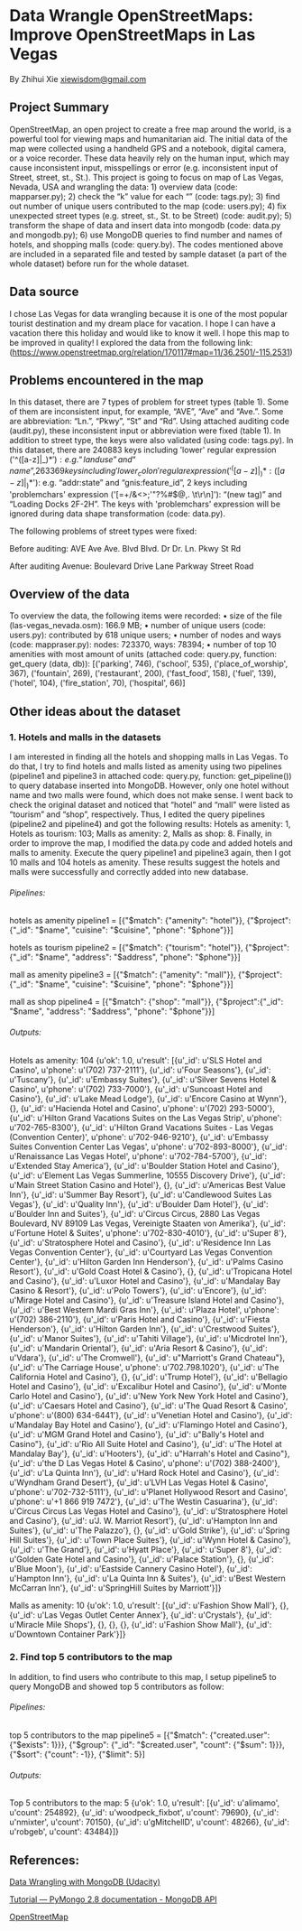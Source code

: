 # Data Wrangle OpenStreetMaps: Improve OpenStreetMaps in Las Vegas

By Zhihui Xie
xiewisdom@gmail.com

## Project Summary
OpenStreetMap, an open project to create a free map around the world, is a powerful tool for viewing maps and humanitarian aid. The initial data of the map were collected using a handheld GPS and a notebook, digital camera, or a voice recorder. These data heavily rely on the human input, which may cause inconsistent input, misspellings or error (e.g. inconsistent input of Street, street, st., St.). This project is going to focus on map of Las Vegas, Nevada, USA and wrangling the data: 1) overview data (code: mapparser.py); 2) check the “k” value for each “<tag>” (code: tags.py); 3) find out number of unique users contributed to the map (code: users.py); 4) fix unexpected street types (e.g. street, st., St. to be Street) (code: audit.py); 5) transform the shape of data and insert data into mongodb (code: data.py and mongodb.py); 6) use MongoDB queries to find number and names of hotels, and shopping malls (code: query.by). The codes mentioned above are included in a separated file and tested by sample dataset (a part of the whole dataset) before run for the whole dataset. 

## Data source
I chose Las Vegas for data wrangling because it is one of the most popular tourist destination and my dream place for vacation. I hope I can have a vacation there this holiday and would like to know it well. I hope this map to be improved in quality! I explored the data from the following link:(https://www.openstreetmap.org/relation/170117#map=11/36.2501/-115.2531)

## Problems encountered in the map
In this dataset, there are 7 types of problem for street types (table 1). Some of them are inconsistent input, for example, “AVE”, “Ave” and “Ave.”. Some are abbreviation: “Ln.”, “Pkwy”, “St” and “Rd”. Using attached auditing code (audit.py), these inconsistent input or abbreviation were fixed (table 1).
	In addition to street type, the keys were also validated (using code: tags.py). In this dataset, there are 240883 keys including 'lower' regular expression ('^([a-z]|_)*$'): e.g. “landuse” and “name”, 263369 keys including 'lower_colon' regular expression ('^([a-z]|_)*:([a-z]|_)*$'): e.g. “addr:state” and “gnis:feature_id”, 2 keys including 'problemchars' expression ('[=\+/&<>;\'"\?%#$@\,\. \t\r\n]'): “(new tag)” and  “Loading Docks 2F-2H”. The keys with 'problemchars' expression will be ignored during data shape transformation (code: data.py).

The following problems of street types were fixed:

Before auditing:	AVE	Ave	Ave.	Blvd	Blvd.	 Dr	Dr.	Ln.	  Pkwy	   St	     Rd

After auditing	Avenue:	       Boulevard	 Drive	Lane	Parkway	Street	Road


## Overview of the data
To overview the data, the following items were recorded:
•	size of the file (las-vegas_nevada.osm): 166.9 MB;
•	number of unique users (code: users.py): contributed by 618 unique users;
•	number of nodes and ways (code: mappraser.py): nodes: 723370, ways: 78394;
•	number of top 10 amenities with most amount of units (attached code: query.py, function: get_query (data, db)):
[('parking', 746), ('school', 535), ('place_of_worship', 367), ('fountain', 269), ('restaurant', 200), ('fast_food', 158), ('fuel', 139), ('hotel', 104), ('fire_station', 70), ('hospital', 66)]

## Other ideas about the dataset
### 1. Hotels and malls in the datasets
I am interested in finding all the hotels and shopping malls in Las Vegas. To do that, I try to find hotels and malls listed as amenity using two pipelines (pipeline1 and pipeline3 in attached code: query.py, function: get_pipeline()) to query database inserted into MongoDB. However, only one hotel without name and two malls were found, which does not make sense. I went back to check the original dataset and noticed that “hotel” and “mall” were listed as “tourism” and “shop”, respectively. Thus, I edited the query pipelines (pipeline2 and pipeline4) and got the following results: Hotels as amenity:  1, Hotels as tourism:  103; Malls as amenity:  2, Malls as shop:  8. Finally, in order to improve the map, I modified the data.py code and added hotels and malls to amenity. Execute the query pipeline1 and pipeline3 again, then I got 10 malls and 104 hotels as amenity. These results suggest the hotels and malls were successfully and correctly added into new database.

###### Pipelines:
hotels as amenity
pipeline1 = [{"$match": {"amenity": "hotel"}},
{"$project":{"_id": "$name", "cuisine": "$cuisine", "phone": "$phone"}}]

hotels as tourism
pipeline2 = [{"$match": {"tourism": "hotel"}},
{"$project":{"_id": "$name", "address": "$address", "phone": "$phone"}}] 

mall as amenity
pipeline3 = [{"$match": {"amenity": "mall"}},
{"$project":{"_id": "$name", "cuisine": "$cuisine", "phone": "$phone"}}] 

mall as shop
pipeline4 = [{"$match": {"shop": "mall"}},
{"$project":{"_id": "$name", "address": "$address", "phone": "$phone"}}] 

###### Outputs:
Hotels as amenity:  104
{u'ok': 1.0,
 u'result': [{u'_id': u'SLS Hotel and Casino', u'phone': u'(702) 737-2111'},
             {u'_id': u'Four Seasons'},
             {u'_id': u'Tuscany'},
             {u'_id': u'Embassy Suites'},
             {u'_id': u'Silver Sevens Hotel & Casino',
              u'phone': u'(702) 733-7000'},
             {u'_id': u'Suncoast Hotel and Casino'},
             {u'_id': u'Lake Mead Lodge'},
             {u'_id': u'Encore Casino at Wynn'},
             {},
             {u'_id': u'Hacienda Hotel and Casino',
              u'phone': u'(702) 293-5000'},
             {u'_id': u'Hilton Grand Vacations Suites on the Las Vegas Strip',
              u'phone': u'702-765-8300'},
             {u'_id': u'Hilton Grand Vacations Suites - Las Vegas (Convention Center)',
              u'phone': u'702-946-9210'},
             {u'_id': u'Embassy Suites Convention Center Las Vegas',
              u'phone': u'702-893-8000'},
             {u'_id': u'Renaissance Las Vegas Hotel',
              u'phone': u'702-784-5700'},
             {u'_id': u'Extended Stay America'},
             {u'_id': u'Boulder Station Hotel and Casino'},
             {u'_id': u'Element Las Vegas Summerline, 10555 Discovery Drive'},
             {u'_id': u'Main Street Station Casino and Hotel'},
             {},
             {u'_id': u'Americas Best Value Inn'},
             {u'_id': u'Summer Bay Resort'},
             {u'_id': u'Candlewood Suites Las Vegas'},
             {u'_id': u'Quality Inn'},
             {u'_id': u'Boulder Dam Hotel'},
             {u'_id': u'Boulder Inn and Suites'},
             {u'_id': u'Circus Circus, 2880 Las Vegas Boulevard, NV 89109 Las Vegas, Vereinigte Staaten von Amerika'},
             {u'_id': u'Fortune Hotel & Suites', u'phone': u'702-830-4010'},
             {u'_id': u'Super 8'},
             {u'_id': u'Stratosphere Hotel and Casino'},
             {u'_id': u'Residence Inn Las Vegas Convention Center'},
             {u'_id': u'Courtyard Las Vegas Convention Center'},
             {u'_id': u'Hilton Garden Inn Henderson'},
             {u'_id': u'Palms Casino Resort'},
             {u'_id': u'Gold Coast Hotel & Casino'},
             {},
             {u'_id': u'Tropicana Hotel and Casino'},
             {u'_id': u'Luxor Hotel and Casino'},
             {u'_id': u'Mandalay Bay Casino & Resort'},
             {u'_id': u'Polo Towers'},
             {u'_id': u'Encore'},
             {u'_id': u'Mirage Hotel and Casino'},
             {u'_id': u'Treasure Island Hotel and Casino'},
             {u'_id': u'Best Western Mardi Gras Inn'},
             {u'_id': u'Plaza Hotel', u'phone': u'(702) 386-2110'},
             {u'_id': u'Paris Hotel and Casino'},
             {u'_id': u'Fiesta Henderson'},
             {u'_id': u'Hilton Garden Inn'},
             {u'_id': u'Crestwood Suites'},
             {u'_id': u'Manor Suites'},
             {u'_id': u'Tahiti Village'},
             {u'_id': u'Micdrotel Inn'},
             {u'_id': u'Mandarin Oriental'},
             {u'_id': u'Aria Resort & Casino'},
             {u'_id': u'Vdara'},
             {u'_id': u'The Cromwell'},
             {u'_id': u"Marriott's Grand Chateau"},
             {u'_id': u'The Carriage House', u'phone': u'702.798.1020'},
             {u'_id': u'The California Hotel and Casino'},
             {},
             {u'_id': u'Trump Hotel'},
             {u'_id': u'Bellagio Hotel and Casino'},
             {u'_id': u'Excalibur Hotel and Casino'},
             {u'_id': u'Monte Carlo Hotel and Casino'},
             {u'_id': u'New York New York Hotel and Casino'},
             {u'_id': u'Caesars Hotel and Casino'},
             {u'_id': u'The Quad Resort & Casino',
              u'phone': u'(800) 634-6441'},
             {u'_id': u'Venetian Hotel and Casino'},
             {u'_id': u'Mandalay Bay Hotel and Casino'},
             {u'_id': u'Flamingo Hotel and Casino'},
             {u'_id': u'MGM Grand Hotel and Casino'},
             {u'_id': u"Bally's Hotel and Casino"},
             {u'_id': u'Rio All Suite Hotel and Casino'},
             {u'_id': u'The Hotel at Mandalay Bay'},
             {u'_id': u'Hooters'},
             {u'_id': u"Harrah's Hotel and Casino"},
             {u'_id': u'the D Las Vegas Hotel & Casino',
              u'phone': u'(702) 388-2400'},
             {u'_id': u'La Quinta Inn'},
             {u'_id': u'Hard Rock Hotel and Casino'},
             {u'_id': u'Wyndham Grand Desert'},
             {u'_id': u'LVH Las Vegas Hotel & Casino',
              u'phone': u'702-732-5111'},
             {u'_id': u'Planet Hollywood Resort and Casino',
              u'phone': u'+1 866 919 7472'},
             {u'_id': u'The Westin Casuarina'},
             {u'_id': u'Circus Circus Las Vegas Hotel and Casino'},
             {u'_id': u'Stratosphere Hotel and Casino'},
             {u'_id': u'J. W. Marriot Resort'},
             {u'_id': u'Hampton Inn and Suites'},
             {u'_id': u'The Palazzo'},
             {},
             {u'_id': u'Gold Strike'},
             {u'_id': u'Spring Hill Suites'},
             {u'_id': u'Town Place Suites'},
             {u'_id': u'Wynn Hotel & Casino'},
             {u'_id': u'The Grand'},
             {u'_id': u'Hyatt Place'},
             {u'_id': u'Super 8'},
             {u'_id': u'Golden Gate Hotel and Casino'},
             {u'_id': u'Palace Station'},
             {},
             {u'_id': u'Blue Moon'},
             {u'_id': u'Eastside Cannery Casino Hotel'},
             {u'_id': u'Hampton Inn'},
             {u'_id': u'La Quinta Inn & Suites'},
             {u'_id': u'Best Western McCarran Inn'},
             {u'_id': u'SpringHill Suites by Marriott'}]}


Malls as amenity:  10
{u'ok': 1.0,
 u'result': [{u'_id': u'Fashion Show Mall'},
             {},
             {u'_id': u'Las Vegas Outlet Center Annex'},
             {u'_id': u'Crystals'},
             {u'_id': u'Miracle Mile Shops'},
             {},
             {},
             {},
             {u'_id': u'Fashion Show Mall'},
             {u'_id': u'Downtown Container Park'}]}



### 2. Find top 5 contributors to the map
In addition, to find users who contribute to this map, I setup pipeline5 to query MongoDB and showed top 5 contributors as follow:

###### Pipelines: 
top 5 contributors to the map 
pipeline5 = [{"$match": {"created.user": {"$exists": 1}}},
{"$group": {"_id": "$created.user", "count": {"$sum": 1}}},
{"$sort": {"count": -1}},
{"$limit": 5}]
 
###### Outputs:
Top 5 contributors to the map:  5
{u'ok': 1.0,
 u'result': [{u'_id': u'alimamo', u'count': 254892},
             {u'_id': u'woodpeck_fixbot', u'count': 79690},
             {u'_id': u'nmixter', u'count': 70150},
             {u'_id': u'gMitchellD', u'count': 48266},
             {u'_id': u'robgeb', u'count': 43484}]}

## References:
[Data Wrangling with MongoDB (Udacity)](https://www.udacity.com/course/ud032)

[Tutorial — PyMongo 2.8 documentation - MongoDB API](api.mongodb.org/python/current/tutorial.html)

[OpenStreetMap](www.openstreetmap.org/)


